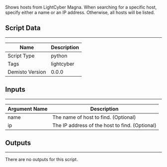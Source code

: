 Shows hosts from LightCyber Magna. When searching for a specific host, specify either a name or an IP address. Otherwise, all hosts will be listed.

## Script Data
---

| **Name** | **Description** |
| --- | --- |
| Script Type | python |
| Tags | lightcyber |
| Demisto Version | 0.0.0 |

## Inputs
---

| **Argument Name** | **Description** |
| --- | --- |
| name | The name of host to find. (Optional) |
| ip | The IP address of the host to find. (Optional) |

## Outputs
---
There are no outputs for this script.
